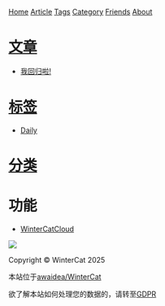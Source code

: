 <link rel="icon" type="image/png" href="https://s2.loli.net/2025/01/30/K52xe81PLsrQH3V.png">

[Home](./) [Article](./article) [Tags](./tags) [Category](./category) [Friends](./friends) [About](./about)

# [文章](./article)
- [我回归啦!](./article/我回归啦!)

# [标签](./tags)
- [Daily](./tags#Daily)
 
# [分类](./category)

# 功能
- [WinterCatCloud](https://file.ghriver.top)

![](https://file.ghriver.top/avatar.png)
<footer>
    <p>Copyright &copy; WinterCat 2025</p>
    <p>本站位于<a href="https://github.com/awaidea/WinterCat" target="_blank">awaidea/WinterCat</a></p>
    <p>欲了解本站如何处理您的数据的，请转至<a href="./gdpr" target="_blank">GDPR</a></p>
</footer>
